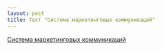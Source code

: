 ```yaml
---
layout: post
title: Тест "Система маркетинговых коммуникаций"
---
```


<a target="_blank" href="/ru/quiz/testing/id/165899">Система маркетинговых коммуникаций</a>

